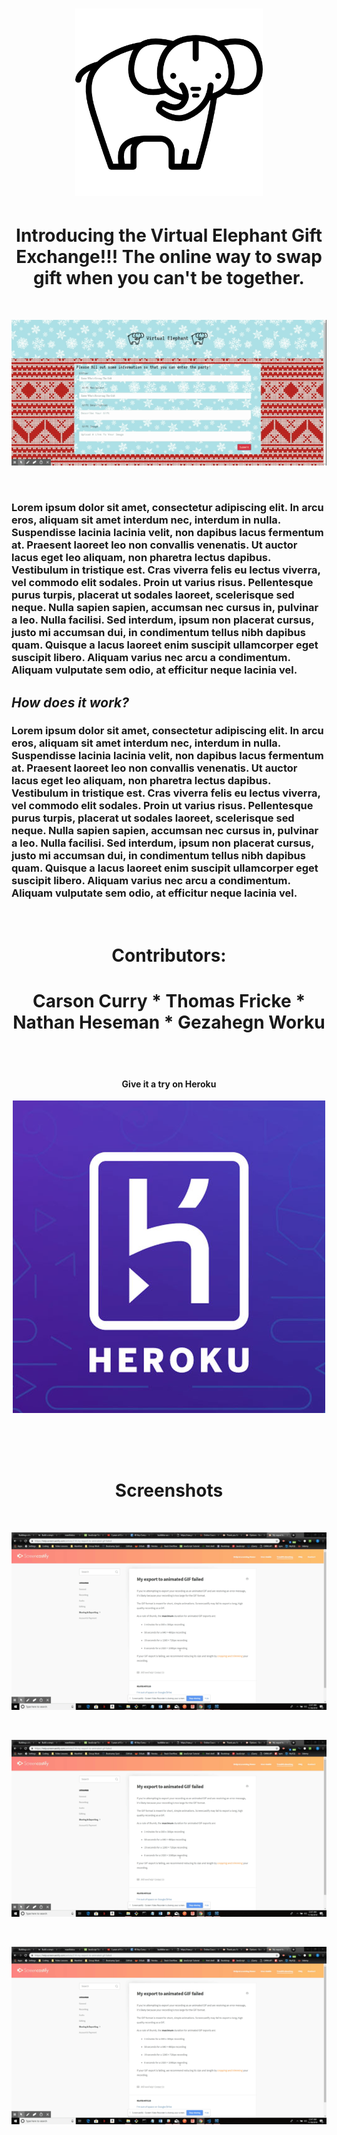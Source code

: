 <h1><p align="center"><img alt="headerGif" src="assets/img/elephant.png" height= "300" width= "300"></p></h1>


<center><h1>Introducing the Virtual Elephant Gift Exchange!!! The online way to swap gift when you can't be together.</h1></center><br>
<p align="center"><img alt="homeImg" src="assets/img/homePage.gif"></p><br>
<h3>Lorem ipsum dolor sit amet, consectetur adipiscing elit. In arcu eros, aliquam sit amet interdum nec, interdum in nulla. Suspendisse lacinia lacinia velit, non dapibus lacus fermentum at. Praesent laoreet leo non convallis venenatis. Ut auctor lacus eget leo aliquam, non pharetra lectus dapibus. Vestibulum in tristique est. Cras viverra felis eu lectus viverra, vel commodo elit sodales. Proin ut varius risus. Pellentesque purus turpis, placerat ut sodales laoreet, scelerisque sed neque. Nulla sapien sapien, accumsan nec cursus in, pulvinar a leo. Nulla facilisi. Sed interdum, ipsum non placerat cursus, justo mi accumsan dui, in condimentum tellus nibh dapibus quam. Quisque a lacus laoreet enim suscipit ullamcorper eget suscipit libero. Aliquam varius nec arcu a condimentum. Aliquam vulputate sem odio, at efficitur neque lacinia vel.</h3>

## *How does it work?*

<h3>Lorem ipsum dolor sit amet, consectetur adipiscing elit. In arcu eros, aliquam sit amet interdum nec, interdum in nulla. Suspendisse lacinia lacinia velit, non dapibus lacus fermentum at. Praesent laoreet leo non convallis venenatis. Ut auctor lacus eget leo aliquam, non pharetra lectus dapibus. Vestibulum in tristique est. Cras viverra felis eu lectus viverra, vel commodo elit sodales. Proin ut varius risus. Pellentesque purus turpis, placerat ut sodales laoreet, scelerisque sed neque. Nulla sapien sapien, accumsan nec cursus in, pulvinar a leo. Nulla facilisi. Sed interdum, ipsum non placerat cursus, justo mi accumsan dui, in condimentum tellus nibh dapibus quam. Quisque a lacus laoreet enim suscipit ullamcorper eget suscipit libero. Aliquam varius nec arcu a condimentum. Aliquam vulputate sem odio, at efficitur neque lacinia vel.</h3><br>

<center><h1> Contributors: </h1></center>

<center><h1>Carson Curry * Thomas Fricke * Nathan Heseman * Gezahegn Worku</h1></center><br>
<br>
<center><h4> Give it a try on Heroku </h4></center>

<center>

[![Try on Heroku](assets/img/heroku-logo.jpg)](https://fathomless-eyrie-21415.herokuapp.com/)

</center>
<br><br><br>
 <center><h1> Screenshots </h1></center>
<br>
<p align="center"><img alt="screenshot1" src="assets/img/test.gif"></p><br>

<p align="center"><img alt="screenshot2" src="assets/img/test.gif" width="724"></p><br>

<p align="center"><img alt="screenshot3" src="assets/img/test.gif" width="649"></p>




